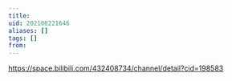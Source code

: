 ```yaml
---
title: 
uid: 202108221646
aliases: []
tags: []
from: 
---
```

https://space.bilibili.com/432408734/channel/detail?cid=198583
